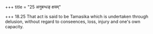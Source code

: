 +++
title = "25 अनुबन्धङ् क्षयम्"

+++
18.25 That act is said to be Tamasika which is undertaken through
delusion, without regard to conseences, loss, injury and one's own
capacity.
